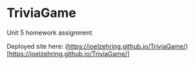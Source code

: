 # TriviaGame
Unit 5 homework assignment

Deployed site here: (https://joelzehring.github.io/TriviaGame/)[https://joelzehring.github.io/TriviaGame/]
